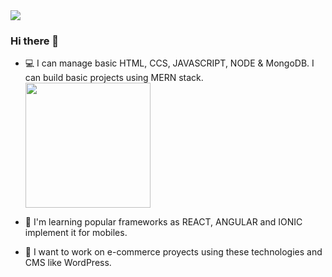 <img src="https://www.pexels.com/photo/flat-lay-photography-of-gold-iphone-on-opened-notebook-beside-pen-583847/">

### Hi there 👋


- 💻 I can manage basic HTML, CCS, JAVASCRIPT, NODE & MongoDB. I can build basic projects using MERN stack.  <img src="https://energyframeworks.com/wp-content/uploads/2013/12/html5-css-javascript-logos.png" hight=200 width=200/>


- 📱 I'm learning popular frameworks as REACT, ANGULAR and IONIC implement it for mobiles.
- 🛒 I want to work on e-commerce proyects using these technologies and CMS like WordPress. 


    
      

